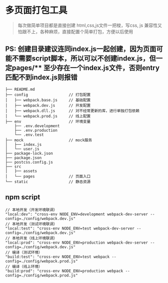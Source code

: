 # 多页面打包工具

> 每次做简单项目都是直接创建 html,css,js文件一把梭，写css, js 兼容性又怕跟不上，各种麻烦，直接配置个简单打包，方便以后使用


## PS: 创建目录建议连同index.js一起创建，因为页面可能不需要script脚本，所以可以不创建index.js，但一定pages/** 至少存在一个index.js文件，否则entry匹配不到index.js则报错


```
├── README.md
├── config                  // 打包配置
│   ├── webpack.base.js     // 基础配置
│   ├── webpack.dev.js      // 开发配置
│   ├── webpack.dll.js      // 对不经常更新的库，进行单独打包依赖
│   └── webpack.prod.js     // 线上配置
├── env                     // 环境变量
    ├── .env.development
    ├── .env.production
    └── .env.test
├── mock                    // mock服务
│   ├── index.js
│   └── user.js
├── package-lock.json
├── package.json
├── postcss.config.js
├── src
│   ├── assets
│   └── pages               // 页面入口
└── static                  // 静态资源
```


## npm script

```
// 本地开发（开发环境联调）
"local:dev": "cross-env NODE_ENV=development webpack-dev-server --config=./config/webpack.dev.js"
// 本地开发（测试环境联调）
"local:test": "cross-env NODE_ENV=test webpack-dev-server --config=./config/webpack.dev.js"
// 本地开发（线上环境联调）
"local:prod": "cross-env NODE_ENV=production webpack-dev-server --config=./config/webpack.dev.js"
// 编译（测试环境）
"build:test": "cross-env NODE_ENV=test webpack --config=./config/webpack.prod.js"
// 编译（线上环境）
"build:prod": "cross-env NODE_ENV=production webpack --config=./config/webpack.prod.js"
```